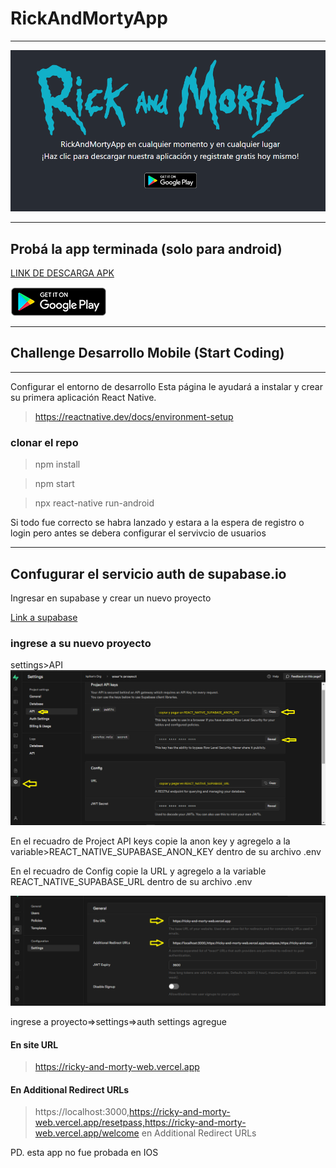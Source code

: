 # RickAndMortyApp

---

![captura ed la pagina de registro](banner.png)

---

## Probá la app terminada (solo para android)

[LINK DE DESCARGA APK](https://github.com/kpitan022/Challenge-RickAndMortyApp/raw/master/instalable/rickAndMorty.apk)

[![Descargar apk](unnamed.png)](https://github.com/kpitan022/Challenge-RickAndMortyApp/raw/master/instalable/rickAndMorty.apk)

---

## Challenge Desarrollo Mobile (Start Coding)

---

Configurar el entorno de desarrollo
Esta página le ayudará a instalar y crear su primera aplicación React Native.

> https://reactnative.dev/docs/environment-setup

### clonar el repo

> npm install

> npm start

> npx react-native run-android

Si todo fue correcto se habra lanzado y estara a la espera de registro o login pero antes se debera configurar el servivcio de usuarios

---

## Confugurar el servicio auth de supabase.io

Ingresar en supabase y crear un nuevo proyecto

[Link a supabase](https://api.supabase.io/platform/login)

### ingrese a su nuevo proyecto

settings>API
![Ejemplo de credenciales](supabase-credentials.png)

En el recuadro de Project API keys copie la anon key y agregelo a la variable>REACT_NATIVE_SUPABASE_ANON_KEY dentro de su archivo .env

En el recuadro de Config copie la URL y agregelo a la variable REACT_NATIVE_SUPABASE_URL dentro de su archivo .env

![Agregar links para rediteccionar los mails](urls.png)

ingrese a proyecto=>settings=>auth settings
agregue

#### En site URL

> https://ricky-and-morty-web.vercel.app

#### En Additional Redirect URLs

> https://localhost:3000,https://ricky-and-morty-web.vercel.app/resetpass,https://ricky-and-morty-web.vercel.app/welcome
> en Additional Redirect URLs

PD. esta app no fue probada en IOS
